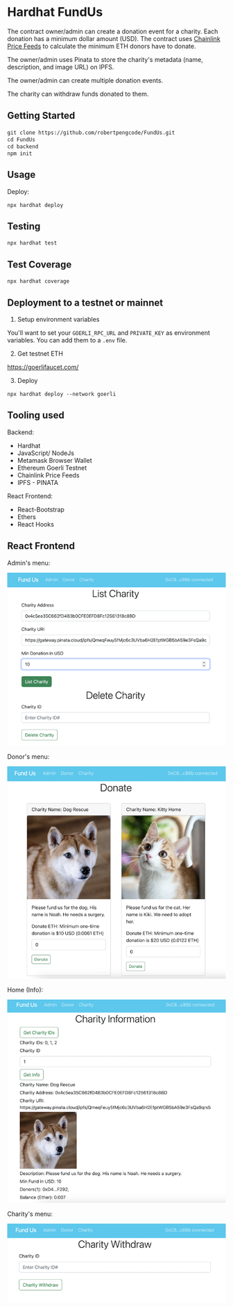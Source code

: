 # Hardhat FundUs

The contract owner/admin can create a donation event for a charity. Each donation has a minimum dollar amount (USD). The contract uses [Chainlink Price Feeds](https://docs.chain.link/data-feeds/price-feeds/) to calculate the minimum ETH donors have to donate.

The owner/admin uses Pinata to store the charity's metadata (name, description, and image URL) on IPFS.

The owner/admin can create multiple donation events.

The charity can withdraw funds donated to them.

## Getting Started

```
git clone https://github.com/robertpengcode/FundUs.git
cd FundUs
cd backend
npm init
```

## Usage

Deploy:

```
npx hardhat deploy
```

## Testing

```
npx hardhat test
```

## Test Coverage

```
npx hardhat coverage
```

## Deployment to a testnet or mainnet

1. Setup environment variables

You'll want to set your `GOERLI_RPC_URL` and `PRIVATE_KEY` as environment variables. You can add them to a `.env` file.

2. Get testnet ETH

https://goerlifaucet.com/

3. Deploy

```
npx hardhat deploy --network goerli
```

## Tooling used

Backend:

- Hardhat
- JavaScript/ NodeJs
- Metamask Browser Wallet
- Ethereum Goerli Testnet
- Chainlink Price Feeds
- IPFS - PINATA

React Frontend:

- React-Bootstrap
- Ethers
- React Hooks

## React Frontend

Admin's menu:

![App](img/reactAdmin.png)

Donor's menu:

![App](img/reactDonor.png)

Home (Info):

![App](img/reactHome.png)

Charity's menu:

![App](img/reactCharity.png)
